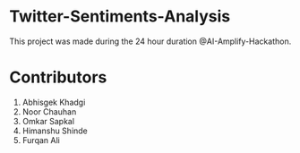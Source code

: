 # Twitter-Sentiments-Analysis
This project was made during the 24 hour duration @AI-Amplify-Hackathon.
# Contributors
1. Abhisgek Khadgi
2. Noor Chauhan
3. Omkar Sapkal
4. Himanshu Shinde
5. Furqan Ali

